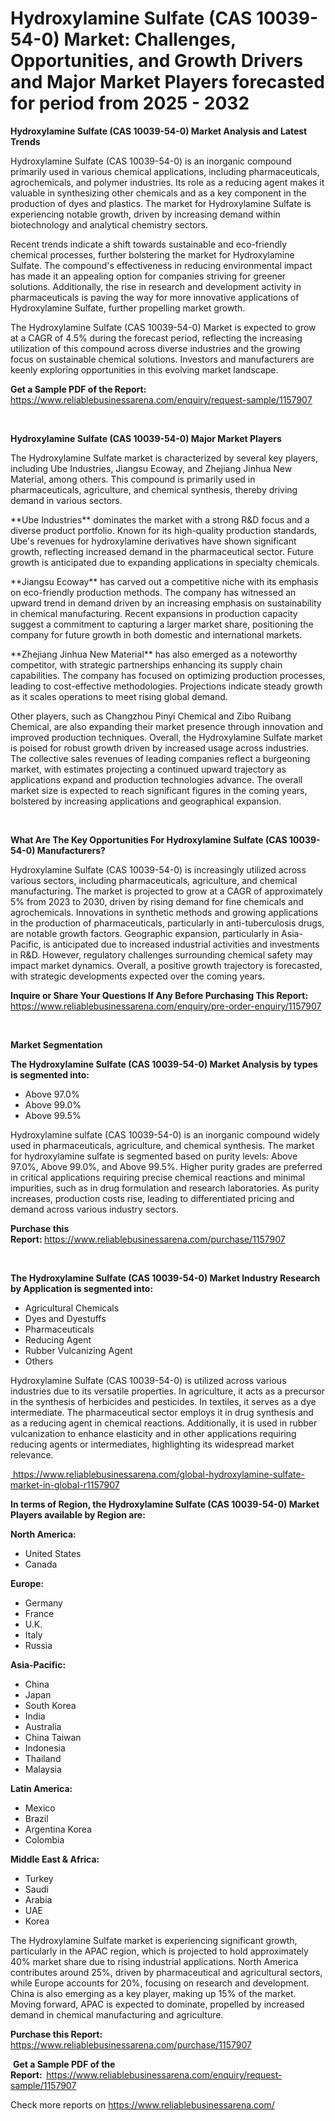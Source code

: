 <p><h1>Hydroxylamine Sulfate (CAS 10039-54-0) Market: Challenges, Opportunities, and Growth Drivers and Major Market Players forecasted for period from 2025 - 2032</h1></p><p><strong>Hydroxylamine Sulfate (CAS 10039-54-0) Market Analysis and Latest Trends</strong></p>
<p><p>Hydroxylamine Sulfate (CAS 10039-54-0) is an inorganic compound primarily used in various chemical applications, including pharmaceuticals, agrochemicals, and polymer industries. Its role as a reducing agent makes it valuable in synthesizing other chemicals and as a key component in the production of dyes and plastics. The market for Hydroxylamine Sulfate is experiencing notable growth, driven by increasing demand within biotechnology and analytical chemistry sectors.</p><p>Recent trends indicate a shift towards sustainable and eco-friendly chemical processes, further bolstering the market for Hydroxylamine Sulfate. The compound's effectiveness in reducing environmental impact has made it an appealing option for companies striving for greener solutions. Additionally, the rise in research and development activity in pharmaceuticals is paving the way for more innovative applications of Hydroxylamine Sulfate, further propelling market growth.</p><p>The Hydroxylamine Sulfate (CAS 10039-54-0) Market is expected to grow at a CAGR of 4.5% during the forecast period, reflecting the increasing utilization of this compound across diverse industries and the growing focus on sustainable chemical solutions. Investors and manufacturers are keenly exploring opportunities in this evolving market landscape.</p></p>
<p><strong>Get a Sample PDF of the Report:&nbsp;</strong> <a href="https://www.reliablebusinessarena.com/enquiry/request-sample/1157907?utm_campaign=3121&utm_medium=2&utm_source=Github&utm_content=ia&utm_term=02042025&utm_id=hydroxylamine-sulfate-cas-10039-54-0">https://www.reliablebusinessarena.com/enquiry/request-sample/1157907</a></p>
<p>&nbsp;</p>
<p><strong>Hydroxylamine Sulfate (CAS 10039-54-0) Major Market Players</strong></p>
<p><p>The Hydroxylamine Sulfate market is characterized by several key players, including Ube Industries, Jiangsu Ecoway, and Zhejiang Jinhua New Material, among others. This compound is primarily used in pharmaceuticals, agriculture, and chemical synthesis, thereby driving demand in various sectors.</p><p>**Ube Industries** dominates the market with a strong R&D focus and a diverse product portfolio. Known for its high-quality production standards, Ube's revenues for hydroxylamine derivatives have shown significant growth, reflecting increased demand in the pharmaceutical sector. Future growth is anticipated due to expanding applications in specialty chemicals.</p><p>**Jiangsu Ecoway** has carved out a competitive niche with its emphasis on eco-friendly production methods. The company has witnessed an upward trend in demand driven by an increasing emphasis on sustainability in chemical manufacturing. Recent expansions in production capacity suggest a commitment to capturing a larger market share, positioning the company for future growth in both domestic and international markets.</p><p>**Zhejiang Jinhua New Material** has also emerged as a noteworthy competitor, with strategic partnerships enhancing its supply chain capabilities. The company has focused on optimizing production processes, leading to cost-effective methodologies. Projections indicate steady growth as it scales operations to meet rising global demand.</p><p>Other players, such as Changzhou Pinyi Chemical and Zibo Ruibang Chemical, are also expanding their market presence through innovation and improved production techniques. Overall, the Hydroxylamine Sulfate market is poised for robust growth driven by increased usage across industries. The collective sales revenues of leading companies reflect a burgeoning market, with estimates projecting a continued upward trajectory as applications expand and production technologies advance. The overall market size is expected to reach significant figures in the coming years, bolstered by increasing applications and geographical expansion.</p></p>
<p>&nbsp;</p>
<p><strong>What Are The Key Opportunities For Hydroxylamine Sulfate (CAS 10039-54-0) Manufacturers?</strong></p>
<p><p>Hydroxylamine Sulfate (CAS 10039-54-0) is increasingly utilized across various sectors, including pharmaceuticals, agriculture, and chemical manufacturing. The market is projected to grow at a CAGR of approximately 5% from 2023 to 2030, driven by rising demand for fine chemicals and agrochemicals. Innovations in synthetic methods and growing applications in the production of pharmaceuticals, particularly in anti-tuberculosis drugs, are notable growth factors. Geographic expansion, particularly in Asia-Pacific, is anticipated due to increased industrial activities and investments in R&D. However, regulatory challenges surrounding chemical safety may impact market dynamics. Overall, a positive growth trajectory is forecasted, with strategic developments expected over the coming years.</p></p>
<p><strong>Inquire or Share Your Questions If Any Before Purchasing This Report:</strong> <a href="https://www.reliablebusinessarena.com/enquiry/pre-order-enquiry/1157907?utm_campaign=3121&utm_medium=2&utm_source=Github&utm_content=ia&utm_term=02042025&utm_id=hydroxylamine-sulfate-cas-10039-54-0">https://www.reliablebusinessarena.com/enquiry/pre-order-enquiry/1157907</a></p>
<p>&nbsp;</p>
<p><strong>Market Segmentation</strong></p>
<p><strong>The Hydroxylamine Sulfate (CAS 10039-54-0) Market Analysis by types is segmented into:</strong></p>
<p><ul><li>Above 97.0%</li><li>Above 99.0%</li><li>Above 99.5%</li></ul></p>
<p><p>Hydroxylamine sulfate (CAS 10039-54-0) is an inorganic compound widely used in pharmaceuticals, agriculture, and chemical synthesis. The market for hydroxylamine sulfate is segmented based on purity levels: Above 97.0%, Above 99.0%, and Above 99.5%. Higher purity grades are preferred in critical applications requiring precise chemical reactions and minimal impurities, such as in drug formulation and research laboratories. As purity increases, production costs rise, leading to differentiated pricing and demand across various industry sectors.</p></p>
<p><strong>Purchase this Report:&nbsp;</strong><a href="https://www.reliablebusinessarena.com/purchase/1157907?utm_campaign=3121&utm_medium=2&utm_source=Github&utm_content=ia&utm_term=02042025&utm_id=hydroxylamine-sulfate-cas-10039-54-0">https://www.reliablebusinessarena.com/purchase/1157907</a></p>
<p>&nbsp;</p>
<p><strong>The Hydroxylamine Sulfate (CAS 10039-54-0) Market Industry Research by Application is segmented into:</strong></p>
<p><ul><li>Agricultural Chemicals</li><li>Dyes and Dyestuffs</li><li>Pharmaceuticals</li><li>Reducing Agent</li><li>Rubber Vulcanizing Agent</li><li>Others</li></ul></p>
<p><p>Hydroxylamine Sulfate (CAS 10039-54-0) is utilized across various industries due to its versatile properties. In agriculture, it acts as a precursor in the synthesis of herbicides and pesticides. In textiles, it serves as a dye intermediate. The pharmaceutical sector employs it in drug synthesis and as a reducing agent in chemical reactions. Additionally, it is used in rubber vulcanization to enhance elasticity and in other applications requiring reducing agents or intermediates, highlighting its widespread market relevance.</p></p>
<p><a href="https://www.reliablebusinessarena.com/global-hydroxylamine-sulfate-market-in-global-r1157907?utm_campaign=3121&utm_medium=2&utm_source=Github&utm_content=ia&utm_term=02042025&utm_id=hydroxylamine-sulfate-cas-10039-54-0">&nbsp;https://www.reliablebusinessarena.com/global-hydroxylamine-sulfate-market-in-global-r1157907</a></p>
<p><strong>In terms of Region, the Hydroxylamine Sulfate (CAS 10039-54-0) Market Players available by Region are:</strong></p>
<p>
    <p> <strong> North America: </strong>
        <ul>
            <li>United States</li>
            <li>Canada</li>
        </ul>
        </p> 
    <p> <strong> Europe: </strong>
        <ul>
            <li>Germany</li>
            <li>France</li>
            <li>U.K.</li>
            <li>Italy</li>
            <li>Russia</li>
        </ul>
        </p> 
    <p> <strong> Asia-Pacific: </strong>
        <ul>
            <li>China</li>
            <li>Japan</li>
            <li>South Korea</li>
            <li>India</li>
            <li>Australia</li>
            <li>China Taiwan</li>
            <li>Indonesia</li>
            <li>Thailand</li>
            <li>Malaysia</li>
        </ul>
        </p> 
    <p> <strong> Latin America: </strong>
        <ul>
            <li>Mexico</li>
            <li>Brazil</li>
            <li>Argentina Korea</li>
            <li>Colombia</li>
        </ul>
        </p> 
    <p> <strong> Middle East & Africa: </strong>
        <ul>
            <li>Turkey</li>
            <li>Saudi</li>
            <li>Arabia</li>
            <li>UAE</li>
            <li>Korea</li>
        </ul>
    </p>
    </p>
<p><p>The Hydroxylamine Sulfate market is experiencing significant growth, particularly in the APAC region, which is projected to hold approximately 40% market share due to rising industrial applications. North America contributes around 25%, driven by pharmaceutical and agricultural sectors, while Europe accounts for 20%, focusing on research and development. China is also emerging as a key player, making up 15% of the market. Moving forward, APAC is expected to dominate, propelled by increased demand in chemical manufacturing and agriculture.</p></p>
<p><strong>Purchase this Report: </strong><a href="https://www.reliablebusinessarena.com/purchase/1157907?utm_campaign=3121&utm_medium=2&utm_source=Github&utm_content=ia&utm_term=02042025&utm_id=hydroxylamine-sulfate-cas-10039-54-0">https://www.reliablebusinessarena.com/purchase/1157907</a></p>
<p>&nbsp;<strong>Get a Sample PDF of the Report:&nbsp;&nbsp;</strong><a href="https://www.reliablebusinessarena.com/enquiry/request-sample/1157907?utm_campaign=3121&utm_medium=2&utm_source=Github&utm_content=ia&utm_term=02042025&utm_id=hydroxylamine-sulfate-cas-10039-54-0">https://www.reliablebusinessarena.com/enquiry/request-sample/1157907</a></p>
<p><strong></strong></p>
<p>Check more reports on <a href="https://www.reliablebusinessarena.com/?utm_campaign=3121&utm_medium=2&utm_source=Github&utm_content=ia&utm_term=02042025&utm_id=hydroxylamine-sulfate-cas-10039-54-0">https://www.reliablebusinessarena.com/</a></p>